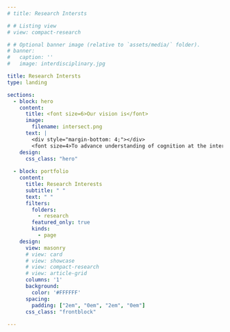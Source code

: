```yaml
---
# title: Research Intersts

# # Listing view
# view: compact-research

# # Optional banner image (relative to `assets/media/` folder).
# banner:
#   caption: ''
#   image: interdisciplinary.jpg

title: Research Intersts
type: landing

sections:
  - block: hero
    content:
      title: <font size=6>Our vision is</font>
      image:
        filename: intersect.png
      text: |
        <div style="margin-bottom: 4;"></div>
        <font size=4>To advance understanding of cognition at the intersection of cognitive psychology, neuroscience, and computer science through integrated methodologies. Our research investigates key cognitive processes, such as perception, recognition, reasoning, generalization, cognitive control, learning, memory, and social cognition, to uncover their neural and computational mechanisms and bridge the gap between biological and artificial intelligence systems.</font>
    design:
      css_class: "hero"
  
  - block: portfolio
    content:
      title: Research Interests
      subtitle: " "
      text: " "
      filters:
        folders:
          - research
        featured_only: true
        kinds:
          - page
    design:
      view: masonry
      # view: card
      # view: showcase
      # view: compact-research
      # view: article-grid
      columns: '1'
      background:
        color: '#FFFFFF'
      spacing:
        padding: ["2em", "0em", "2em", "0em"]
      css_class: "frontblock"
  
---
```



